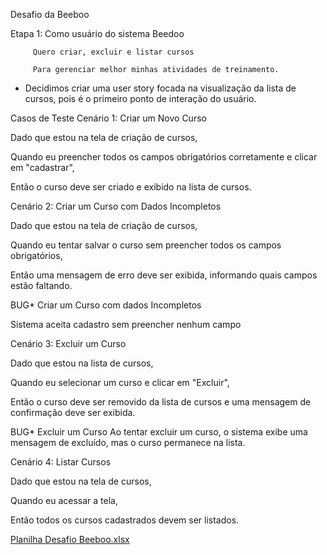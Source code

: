 Desafio da Beeboo

Etapa 1: Como usuário do sistema Beedoo

         Quero criar, excluir e listar cursos 
         
         Para gerenciar melhor minhas atividades de treinamento.
         
- Decidimos criar uma user story focada na visualização da lista de cursos, pois é o primeiro ponto de interação do usuário.

Casos de Teste
Cenário 1: Criar um Novo Curso

Dado que estou na tela de criação de cursos,

Quando eu preencher todos os campos obrigatórios corretamente e clicar em "cadastrar",

Então o curso deve ser criado e exibido na lista de cursos.

Cenário 2: Criar um Curso com Dados Incompletos

Dado que estou na tela de criação de cursos,

Quando eu tentar salvar o curso sem preencher todos os campos obrigatórios,

Então uma mensagem de erro deve ser exibida, informando quais campos estão faltando.

BUG* Criar um Curso com dados Incompletos

Sistema aceita cadastro sem preencher nenhum campo

Cenário 3: Excluir um Curso

Dado que estou na lista de cursos,

Quando eu selecionar um curso e clicar em "Excluir",

Então o curso deve ser removido da lista de cursos e uma mensagem de confirmação deve ser exibida.

BUG* Excluir um Curso
Ao tentar excluir um curso, o sistema exibe uma mensagem de excluído, mas o curso permanece na lista. 

Cenário 4: Listar Cursos

Dado que estou na tela de cursos,

Quando eu acessar a tela,

Então todos os cursos cadastrados devem ser listados.


[Planilha Desafio Beeboo.xlsx](https://github.com/user-attachments/files/16477884/Planilha.Desafio.Beeboo.xlsx)
